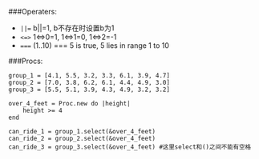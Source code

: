 ###Operaters:
* `||=` b||=1, b不存在时设置b为1
* `<=>` 1<=>0=1, 1<=>1=0, 1<=>2=-1
* `===` (1..10) === 5 is true, 5 lies in range 1 to 10

###Procs: 
```
group_1 = [4.1, 5.5, 3.2, 3.3, 6.1, 3.9, 4.7]
group_2 = [7.0, 3.8, 6.2, 6.1, 4.4, 4.9, 3.0]
group_3 = [5.5, 5.1, 3.9, 4.3, 4.9, 3.2, 3.2]

over_4_feet = Proc.new do |height|
    height >= 4
end 

can_ride_1 = group_1.select(&over_4_feet)
can_ride_2 = group_2.select(&over_4_feet)
can_ride_3 = group_3.select(&over_4_feet) #这里select和()之间不能有空格
```